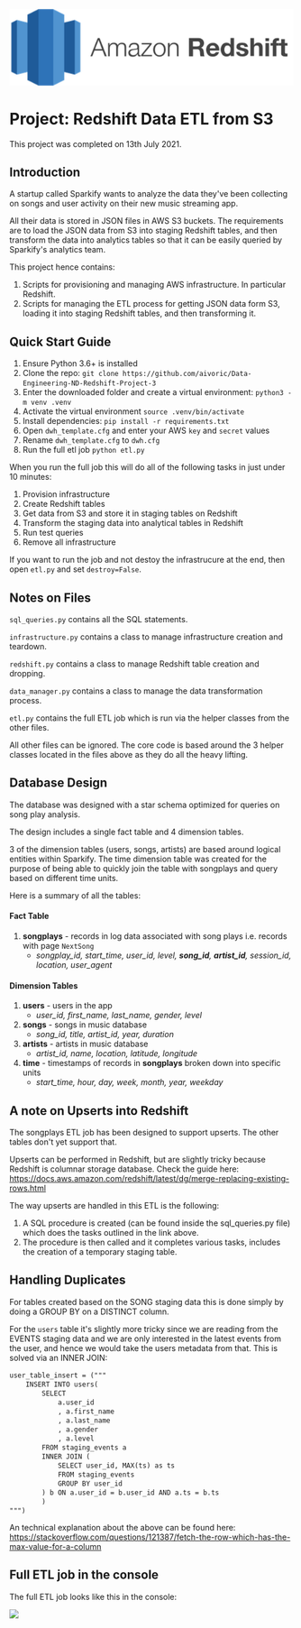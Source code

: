 ![](redshift_image.png)

# Project: Redshift Data ETL from S3

This project was completed on 13th July 2021.

## Introduction

A startup called Sparkify wants to analyze the data they've been collecting on songs and user activity on their new music streaming app. 

All their data is stored in JSON files in AWS S3 buckets. The requirements are to load the JSON data from S3 into staging Redshift tables, and then transform the data into analytics tables so that it can be easily queried by Sparkify's analytics team.

This project hence contains:
1. Scripts for provisioning and managing AWS infrastructure. In particular Redshift.
2. Scripts for managing the ETL process for getting JSON data form S3, loading it into staging Redshift tables, and then transforming it.

## Quick Start Guide

1. Ensure Python 3.6+ is installed
2. Clone the repo: ```git clone https://github.com/aivoric/Data-Engineering-ND-Redshift-Project-3```
3. Enter the downloaded folder and create a virtual environment: ```python3 -m venv .venv```
4. Activate the virtual environment ```source .venv/bin/activate```
5. Install dependencies: ```pip install -r requirements.txt```
6. Open ```dwh_template.cfg``` and enter your AWS ```key``` and ```secret``` values
7. Rename ```dwh_template.cfg``` to ```dwh.cfg```
8. Run the full etl job ```python etl.py```

When you run the full job this will do all of the following tasks in just under 10 minutes:
1. Provision infrastructure
2. Create Redshift tables
3. Get data from S3 and store it in staging tables on Redshift
4. Transform the staging data into analytical tables in Redshift
5. Run test queries
6. Remove all infrastructure

If you want to run the job and not destoy the infrastrucure at the end, then open ```etl.py``` and
set ```destroy=False```.


## Notes on Files

```sql_queries.py``` contains all the SQL statements.

```infrastructure.py``` contains a class to manage infrastructure creation and teardown.

```redshift.py``` contains a class to manage Redshift table creation and dropping.

```data_manager.py``` contains a class to manage the data transformation process.

```etl.py``` contains the full ETL job which is run via the helper classes from the other files.

All other files can be ignored. The core code is based around the 3 helper classes located in the
files above as they do all the heavy lifting.

## Database Design

The database was designed with a star schema optimized for queries on song play analysis. 

The design includes a single fact table and 4 dimension tables.

3 of the dimension tables (users, songs, artists) are based around logical entities within Sparkify. The time dimension table was created for the purpose of being able to quickly join the table with songplays and query based on different time units.

Here is a summary of all the tables:

#### **Fact Table**

1. **songplays** - records in log data associated with song plays i.e. records with page `NextSong`
    - *songplay_id, start_time, user_id, level, **song_id**, **artist_id**, session_id, location, user_agent*

#### **Dimension Tables**

1. **users** - users in the app
    - *user_id, first_name, last_name, gender, level*
2. **songs** - songs in music database
    - *song_id, title, artist_id, year, duration*
3. **artists** - artists in music database
    - *artist_id, name, location, latitude, longitude*
4. **time** - timestamps of records in **songplays** broken down into specific units
    - *start_time, hour, day, week, month, year, weekday*

## A note on Upserts into Redshift

The songplays ETL job has been designed to support upserts. The other tables don't yet support that.

Upserts can be performed in Redshift, but are slightly tricky because Redshift is columnar storage database. Check the guide here:
https://docs.aws.amazon.com/redshift/latest/dg/merge-replacing-existing-rows.html

The way upserts are handled in this ETL is the following:
1. A SQL procedure is created (can be found inside the sql_queries.py file) which does the tasks outlined in the link above.
2. The procedure is then called and it completes various tasks, includes the creation of a temporary staging table.

## Handling Duplicates

For tables created based on the SONG staging data this is done simply by doing a GROUP BY on a DISTINCT column.

For the ```users``` table it's slightly more tricky since we are reading from the EVENTS staging data and we are only interested in the latest events from the user, and hence we would take the users metadata from that. This is solved via an INNER JOIN:

```
user_table_insert = ("""
    INSERT INTO users(
        SELECT
            a.user_id
            , a.first_name
            , a.last_name
            , a.gender
            , a.level
        FROM staging_events a
        INNER JOIN (
            SELECT user_id, MAX(ts) as ts
            FROM staging_events
            GROUP BY user_id
        ) b ON a.user_id = b.user_id AND a.ts = b.ts
        )
""")
```

An technical explanation about the above can be found here:
https://stackoverflow.com/questions/121387/fetch-the-row-which-has-the-max-value-for-a-column


## Full ETL job in the console

The full ETL job looks like this in the console:

![](full_etl_job.png)